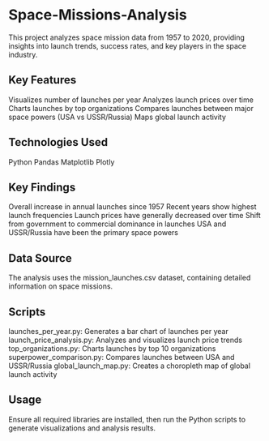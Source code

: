 # Space-Missions-Analysis
This project analyzes space mission data from 1957 to 2020, providing insights into launch trends, success rates, and key players in the space industry.

## Key Features
Visualizes number of launches per year
Analyzes launch prices over time
Charts launches by top organizations
Compares launches between major space powers (USA vs USSR/Russia)
Maps global launch activity

## Technologies Used
Python
Pandas
Matplotlib
Plotly

## Key Findings
Overall increase in annual launches since 1957
Recent years show highest launch frequencies
Launch prices have generally decreased over time
Shift from government to commercial dominance in launches
USA and USSR/Russia have been the primary space powers

## Data Source
The analysis uses the mission_launches.csv dataset, containing detailed information on space missions.

## Scripts
launches_per_year.py: Generates a bar chart of launches per year
launch_price_analysis.py: Analyzes and visualizes launch price trends
top_organizations.py: Charts launches by top 10 organizations
superpower_comparison.py: Compares launches between USA and USSR/Russia
global_launch_map.py: Creates a choropleth map of global launch activity

## Usage
Ensure all required libraries are installed, then run the Python scripts to generate visualizations and analysis results.
